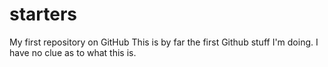 # starters
My first repository on GitHub
This is by far the first Github stuff I'm doing. I have no clue as to what this is.

